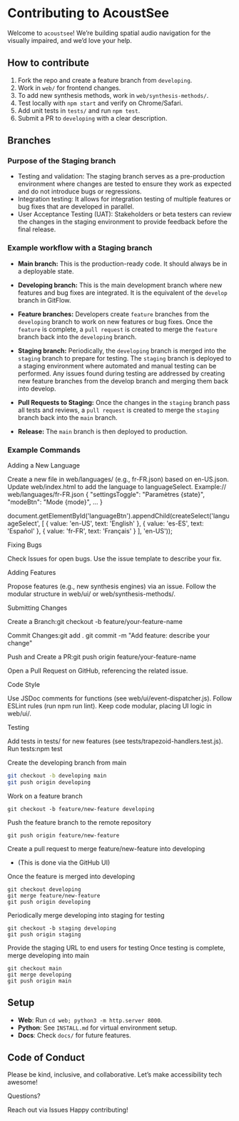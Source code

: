 # Contributing to AcoustSee
Welcome to `acoustsee`! We’re building spatial audio navigation for the visually impaired, and we’d love your help.

## How to contribute

1. Fork the repo and create a feature branch from `developing`.
2. Work in `web/` for frontend changes.
3. To add new synthesis methods, work in `web/synthesis-methods/`.
4. Test locally with `npm start` and verify on Chrome/Safari.
5. Add unit tests in `tests/` and run `npm test`.
6. Submit a PR to `developing` with a clear description.

## Branches 

### Purpose of the Staging branch

- Testing and validation: The staging branch serves as a pre-production environment where changes are tested to ensure they work as expected and do not introduce bugs or regressions.
- Integration testing: It allows for integration testing of multiple features or bug fixes that are developed in parallel.
- User Acceptance Testing (UAT): Stakeholders or beta testers can review the changes in the staging environment to provide feedback before the final release.

### Example workflow with a Staging branch

- **Main branch:**
This is the production-ready code. It should always be in a deployable state.

- **Developing branch:**
This is the main development branch where new features and bug fixes are integrated. It is the equivalent of the `develop` branch in GitFlow.

- **Feature branches:**
Developers create `feature` branches from the `developing` branch to work on new features or bug fixes.
Once the `feature` is complete, a `pull request` is created to merge the `feature` branch back into the `developing` branch.

- **Staging branch:**
Periodically, the `developing` branch is merged into the `staging` branch to prepare for testing.
The `staging` branch is deployed to a staging environment where automated and manual testing can be performed.
Any issues found during testing are addressed by creating new feature branches from the develop branch and merging them back into develop.

- **Pull Requests to Staging:**
Once the changes in the `staging` branch pass all tests and reviews, a `pull request` is created to merge the `staging` branch back into the `main` branch.

- **Release:**
The `main` branch is then deployed to production.

### Example Commands

Adding a New Language

Create a new file in web/languages/ (e.g., fr-FR.json) based on en-US.json.
Update web/index.html to add the language to languageSelect.
Example:// web/languages/fr-FR.json
{
    "settingsToggle": "Paramètres {state}",
    "modeBtn": "Mode {mode}",
    ...
}

<!-- Add to languageSelect in index.html -->
document.getElementById('languageBtn').appendChild(createSelect('languageSelect', [
    { value: 'en-US', text: 'English' },
    { value: 'es-ES', text: 'Español' },
    { value: 'fr-FR', text: 'Français' }
], 'en-US'));



Fixing Bugs

Check Issues for open bugs.
Use the issue template to describe your fix.

Adding Features

Propose features (e.g., new synthesis engines) via an issue.
Follow the modular structure in web/ui/ or web/synthesis-methods/.

Submitting Changes

Create a Branch:git checkout -b feature/your-feature-name


Commit Changes:git add .
git commit -m "Add feature: describe your change"


Push and Create a PR:git push origin feature/your-feature-name

Open a Pull Request on GitHub, referencing the related issue.

Code Style

Use JSDoc comments for functions (see web/ui/event-dispatcher.js).
Follow ESLint rules (run npm run lint).
Keep code modular, placing UI logic in web/ui/.

Testing

Add tests in tests/ for new features (see tests/trapezoid-handlers.test.js).
Run tests:npm test

 Create the developing branch from main
```sh
git checkout -b developing main
git push origin developing
```
 Work on a feature branch
```
git checkout -b feature/new-feature developing
```

 Push the feature branch to the remote repository
```
git push origin feature/new-feature
```

 Create a pull request to merge feature/new-feature into developing
 - (This is done via the GitHub UI)

 Once the feature is merged into developing
```
git checkout developing
git merge feature/new-feature
git push origin developing
```

 Periodically merge developing into staging for testing
```
git checkout -b staging developing
git push origin staging
```

 Provide the staging URL to end users for testing
 Once testing is complete, merge developing into main

```
git checkout main
git merge developing
git push origin main
```

## Setup
- **Web**: Run `cd web; python3 -m http.server 8000`.
- **Python**: See `INSTALL.md` for virtual environment setup.
- **Docs**: Check `docs/` for future features.

## Code of Conduct
Please be kind, inclusive, and collaborative. Let’s make accessibility tech awesome!

Questions?

Reach out via Issues
Happy contributing!
